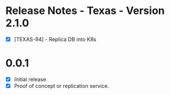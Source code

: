 # Release Notes - Texas - Version 2.1.0

- [x] [TEXAS-94] - Replica DB into K8s

# 0.0.1
- [x] Initial release
- [x] Proof of concept or replication service.
